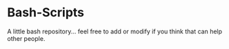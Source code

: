 # Bash-Scripts
A little bash repository... feel free to add or modify if you think that can help other people.
